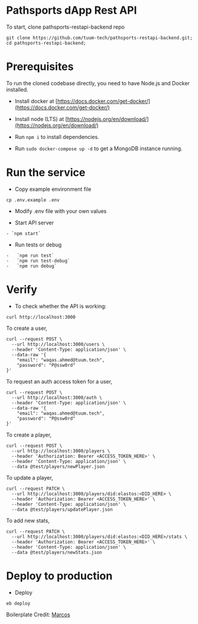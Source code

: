 # Pathsports dApp Rest API

To start, clone pathsports-restapi-backend repo

```
git clone https://github.com/tuum-tech/pathsports-restapi-backend.git;
cd pathsports-restapi-backend;
```

# Prerequisites

To run the cloned codebase directly, you need to have Node.js and Docker installed.

-   Install docker at [https://docs.docker.com/get-docker/](https://docs.docker.com/get-docker/)

-   Install node (LTS) at [https://nodejs.org/en/download/](https://nodejs.org/en/download/)

-   Run `npm i` to install dependencies.
-   Run `sudo docker-compose up -d` to get a MongoDB instance running.

# Run the service

-   Copy example environment file

```
cp .env.example .env
```

-   Modify .env file with your own values

-   Start API server

```
- `npm start`
```

-   Run tests or debug

```
-   `npm run test`
-   `npm run test-debug`
-   `npm run debug`
```

# Verify

-   To check whether the API is working:

```
curl http://localhost:3000
```

To create a user,

```
curl --request POST \
  --url http://localhost:3000/users \
  --header 'Content-Type: application/json' \
  --data-raw '{
	"email": "waqas.ahmed@tuum.tech",
	"password": "P@ssw0rd"
}'
```

To request an auth access token for a user,

```
curl --request POST \
  --url http://localhost:3000/auth \
  --header 'Content-Type: application/json' \
  --data-raw '{
	"email": "waqas.ahmed@tuum.tech",
	"password": "P@ssw0rd"
}'
```

To create a player,

```
curl --request POST \
  --url http://localhost:3000/players \
  --header 'Authorization: Bearer <ACCESS_TOKEN_HERE>' \
  --header 'Content-Type: application/json' \
  --data @test/players/newPlayer.json
```

To update a player,

```
curl --request PATCH \
  --url http://localhost:3000/players/did:elastos:<DID_HERE> \
  --header 'Authorization: Bearer <ACCESS_TOKEN_HERE>' \
  --header 'Content-Type: application/json' \
  --data @test/players/updatePlayer.json
```

To add new stats,

```
curl --request PATCH \
  --url http://localhost:3000/players/did:elastos:<DID_HERE>/stats \
  --header 'Authorization: Bearer <ACCESS_TOKEN_HERE>' \
  --header 'Content-Type: application/json' \
  --data @test/players/newStats.json
```

# Deploy to production

-   Deploy

```
eb deploy
```

Boilerplate Credit: [Marcos](https://github.com/makinhs/toptal-rest-series/)
